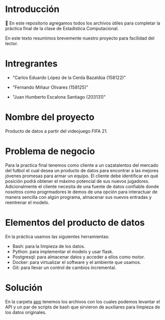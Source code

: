 # Introducción

:wave: En este repositorio agregamos todos los archivos útiles para completar la práctica final de la clase de Estadística Computacional.

En este texto resumimos brevemente nuestro proyecto para facilidad del lector. 

# Intregrantes

- "Carlos Eduardo López de la Cerda Bazaldúa (158122)"
        
- "Fernando Miñaur Olivares (158125)"
         
- "Juan Humberto Escalona Santiago (203131)"

# Nombre del proyecto

Producto de datos a partir del videojuego FIFA 21.

# Problema de negocio

Para la practica final tenemos como cliente a un cazatalentos del mercado del futbol el cual desea un producto de datos para encontrar a las mejores jóvenes promesas para armar un equipo. El cliente debe identificar en qué posición podrá obtener el máximo potencial de sus nuevos jugadores. Adicionalmente el cliente necesita de una fuente de datos confiable donde nosotros como progrmadores le demos de una opción para interactuar de manera sencilla con algún programa, almacenar sus nuevos entradas y reentrenar el modelo.

# Elementos del producto de datos 

En la práctica usamos las siguientes herramientas:

+ Bash: para la limpieza de los datos.
+ Python: para implementar el modelo y usar flask.
+ Postgresql: para almacenar datos y acceder a ellos como motor.
+ Docker: para virtualizar el software y el ambiente que usamos.
+ Git: para llevar un control de cambios incremental.

# Solución

En la carpeta [app](app) tenemos los archivos con los cuales podemos levantar el API y un par de scripts de bash que sirvieron de auxiliares para limpieza de los datos originales.